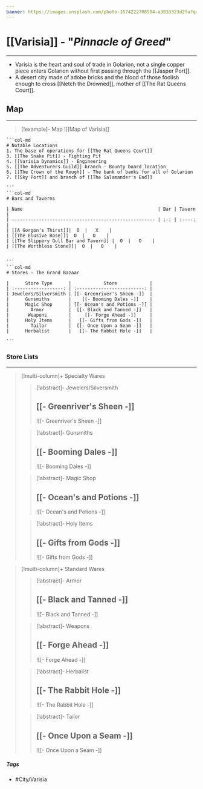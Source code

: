 ```yaml
---
banner: https://images.unsplash.com/photo-1674222708504-a3033323d2fa?q=80&w=1740&auto=format&fit=crop&ixlib=rb-4.1.0&ixid=M3wxMjA3fDB8MHxwaG90by1wYWdlfHx8fGVufDB8fHx8fA%3D%3D
---
```


# [[Varisia]] - "*Pinnacle of Greed*"
---
- Varisia is the heart and soul of trade in Golarion, not a single copper piece enters Golarion without first passing through the [[Jasper Port]]. 
- A desert city made of adobe bricks and the blood of those foolish enough to cross [[Netch the Drowned]], mother of [[The Rat Queens Court]]. 

## Map 
---
>[!example]- Map 
>![[Map of Varisia]]

````col
```col-md
# Notable Locations
1. The base of operations for [[The Rat Queens Court]]
3. [[The Snake Pit]] - Fighting Pit
4. [[Varisia Dynamics]] - Engineering 
5. [[The Adventurers Guild]] branch - Bounty board location
6. [[The Crown of the Rough]] - The bank of banks for all of Golarion
7. [[Sky Port]] and branch of [[The Salamander's End]]

```
```col-md
# Bars and Taverns

| Name                                                  | Bar | Tavern |
| ----------------------------------------------------- | :-: | :----: |
| [[A Gorgon's Thirst]]|  O  |   X    |
| [[The Elusive Rose]]|  O  |   O    |
| [[The Slippery Gull Bar and Tavern]] |  O  |   O    |
| [[The Worthless Stone]]|  O  |   O    |


```
```col-md
# Stores - The Grand Bazaar

|      Store Type      |            Store            |
| :------------------: | :-------------------------: |
| Jewelers/Silversmith | [[- Greenriver's Sheen -]]  |
|      Gunsmiths       |    [[- Booming Dales -]]    |
|      Magic Shop      | [[- Ocean's and Potions -]] |
|        Armor         |  [[- Black and Tanned -]]   |
|       Weapons        |     [[- Forge Ahead -]]     |
|      Holy Items      |   [[- Gifts from Gods -]]   |
|        Tailor        |  [[- Once Upon a Seam -]]   |
|      Herbalist       |   [[- The Rabbit Hole -]]   |

```
````

### Store Lists 
---
>[!multi-column]+ Specialty Wares
>>[!abstract]- Jewelers/Silversmith 
>>## [[- Greenriver's Sheen -]]
>>![[- Greenriver's Sheen -]]
>
>>[!abstract]- Gunsmiths
>>## [[- Booming Dales -]]
>>![[- Booming Dales -]]
>
>>[!abstract]- Magic Shop 
>>## [[- Ocean's and Potions -]]
>>![[- Ocean's and Potions -]]
>
>>[!abstract]- Holy Items 
>>## [[- Gifts from Gods -]]
>>![[- Gifts from Gods -]]

>[!multi-column]+ Standard Wares
>>[!abstract]- Armor 
>>## [[- Black and Tanned -]]
>>![[- Black and Tanned -]]
>
>>[!abstract]- Weapons 
>>## [[- Forge Ahead -]]
>>![[- Forge Ahead -]]
>
>
>>[!abstract]- Herbalist 
>>## [[- The Rabbit Hole -]]
>>![[- The Rabbit Hole -]]
>
>>[!abstract]- Tailor
>>## [[- Once Upon a Seam -]]
>>![[- Once Upon a Seam -]]


##### Tags 
- #City/Varisia


